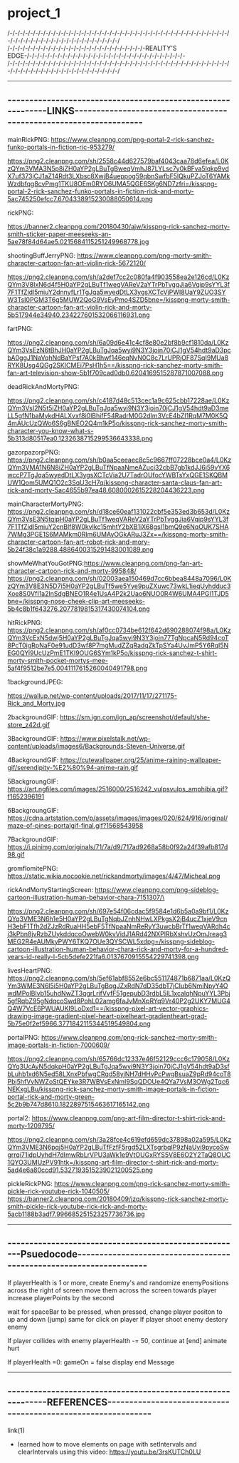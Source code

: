 # project_1
/-/-/-/-/-/-/-/-/-/-/-/-/-/-/-/-/-/-/-/-/-/-/-/-/-/-/-/-/-/-/-/-/-/-/-/-/-/-/-/-/-/-/-/-/-/-/-/-/-/-/-/-/-/-/-/-/-/-/-/-/-/-/-/-/-/
/-/-/-/-/-/-/-/-/-/-/-/-/-/-/-/-/-/-/-/-/-/-/-/-/-/-/-REALITY'S EDGE-/-/-/-/-/-/-/-/-/-/-/-/-/-/-/-/-/-/-/-/-/-/-/-/-/-/-/-/-/-/-/-
/-/-/-/-/-/-/-/-/-/-/-/-/-/-/-/-/-/-/-/-/-/-/-/-/-/-/-/-/-/-/-/-/-/-/-/-/-/-/-/-/-/-/-/-/-/-/-/-/-/-/-/-/-/-/-/-/-/-/-/-/-/-/-/-/-/

-----------------------------------------------------------------------------------------------------------------------------------
------------------------------------------------------------LINKS------------------------------------------------------------------
-----------------------------------------------------------------------------------------------------------------------------------

mainRickPNG: https://www.cleanpng.com/png-portal-2-rick-sanchez-funko-portals-in-fiction-ric-953279/

https://png2.cleanpng.com/sh/2558c44d627579baf4043caa78d6efea/L0KzQYm3VMA3N5p8iZH0aYP2gLBuTgBweqVmhJ87LYLsc7y0kBFva5lqkp9vdX7uf373jCJ1aZ14Rdt3LXbsc8XwjB4ueppog59qbnSwfbF5lQkuPZJoT6YAMkWzdbfqg8cvPmg1TKU8OEm0RYO6UMA5QGE6SKg6ND7zfri=/kisspng-portal-2-rick-sanchez-funko-portals-in-fiction-rick-and-morty-5ac745250efcc7.6704338915230088050614.png

rickPNG:

https://banner2.cleanpng.com/20180430/ajw/kisspng-rick-sanchez-morty-smith-sticker-paper-meeseeks-an-5ae78f84d64ae5.0215684115251249968778.jpg 

shootingBuffJerryPNG: https://www.cleanpng.com/png-morty-smith-character-cartoon-fan-art-violin-rick-5672120/

https://png2.cleanpng.com/sh/a2def7cc2c080fa4f903558ea2e126cd/L0KzQYm3V8IxN6d4f5H0aYP2gLBuTf1weqVAReV2aYTrPbTvggJia6Vqip9sYYL3f7F1TfZidl5miuY2dnnyfLr1TgJqa5wyedDtLX3ygsXCTcVjPWI8UaY9ZUO3SYW3TsI0PGM3T6g5MUW2QoG9VsEyPmo4SZD5bne=/kisspng-morty-smith-character-cartoon-fan-art-violin-rick-and-morty-5b517944e34940.234227601532066116931.png

fartPNG:

https://png2.cleanpng.com/sh/6a09d6e41c4cf8e80e2bf8b9cf1810da/L0KzQYm3VsEzN6tBhJH0aYP2gLBuTgJqa5wyi9N3Y3join70jCJ1gV54hdt9aD3pcbA0ggJ1NaVqhNdBaYPsf7A0kBhwf146eqNvN0C8c7LrUPRjOF87SqI9MUa8RYK8Usg4QGg2SKICMEi7PsH1h5==/kisspng-rick-sanchez-morty-smith-fan-art-television-show-5b1f709cad0db0.6204169515287871007088.png

deadRickAndMortyPNG:

https://png2.cleanpng.com/sh/c4187d48c513cec1a9c625cbb17228ae/L0KzQYm3VsI2N5t5iZH0aYP2gLBuTgJqa5wyi9N3Y3join70jCJ1gV54hdt9aD3meLL5gfN1baMykdHALXvxf8i0lBhifF54RadrM0G2dIm3VcE4bZI1RqM7M0K5Q4mAUcUzQWo6S6gBNEO2Q4m1kP5o/kisspng-rick-sanchez-morty-smith-character-you-know-what-s-5b313d80517ea0.1232638715299536643338.png

gazorpazorpPNG:
https://png2.cleanpng.com/sh/b0aa5ceeaec8c5c9667ff07228bce0a4/L0KzQYm3VMA1N6N8iZH0aYP2gLBuTfNpaaNmeAZucj32cbB7gb1kdJJ6i59vYX6wccP7TgJqa5wyedDtLX3ygsXCTcVia2U7TadrOUfocYWBTsYxQGE1SKQBMUW1Qom5UMQ1O2c3SqU3cH7q/kisspng-character-santa-claus-fan-art-rick-and-morty-5ac4655b97ea48.6080002615228204436223.png


mainCharacterMortyPNG:
https://png2.cleanpng.com/sh/d18ce60eaf131022cbf5e353ed3b653d/L0KzQYm3VsE3N5tqjpH0aYP2gLBuTf1weqVAReV2aYTrPbTvggJia6Vqip9sYYL3f7F1TfZidl5miuY2cnBlf8W0kvlkc15mhtY2bXB1iX68gsI1bmQ9e6NqOUK7SHA7WMg3PGE1S6MAMkm0RIm6UMAyOGkARuJ3Zx==/kisspng-morty-smith-character-cartoon-fan-art-robot-rick-and-mory-5b24f38c1a9288.4886400315291483001089.png

showMeWhatYouGotPNG:https://www.cleanpng.com/png-fan-art-character-cartoon-rick-and-morty-995848/
https://png2.cleanpng.com/sh/02003aea150469d7cc6bbea8448a7096/L0KzQYm3V8E3N5D7i5H0aYP2gLBuTf5we5Yye9puZXuwc73wkL1ieqUyhdduc3Xoe8S0VfI1a2lnSdgBNEO1R4e1UsA4P2k2Uao6NUO0R4W6UMA4PGI1TJD5bne=/kisspng-nose-cheek-clip-art-meeseeks-5b4c8b1f643276.2077819815317430074104.png

hitRickPNG:
https://png2.cleanpng.com/sh/af0cc0734be612f642d690288074f98a/L0KzQYm3VcExN5dwj5H0aYP2gLBuTgJqa5wyi9N3Y3join77TgNpcaN5Rd94coT8PcT0igRpNaF0e91udD3wf8P7mgMudZZqRadqZkTpSYa4UvJmP5Y6RqI5NEG0QYi9UcUzPmE1TKI9OUG6SYm1kP5o/kisspng-rick-sanchez-t-shirt-morty-smith-pocket-mortys-mee-5af4f9512be7e5.0041117615260040491798.png

1backgroundJPEG:

https://wallup.net/wp-content/uploads/2017/11/17/271175-Rick_and_Morty.jpg

2backgroundGIF:
https://sm.ign.com/ign_ap/screenshot/default/she-store_z42d.gif

3BackgroundGIF:
https://www.pixelstalk.net/wp-content/uploads/images6/Backgrounds-Steven-Universe.gif

4BackgroundGIF:
https://cutewallpaper.org/25/anime-raining-wallpaper-gif/serendipity-%E2%80%94-anime-rain.gif

5BackgroungGIF:
https://art.ngfiles.com/images/2516000/2516242_vulpsvulps_amphibia.gif?f1652396191

6BackgroungGIF:
https://cdna.artstation.com/p/assets/images/images/020/624/916/original/maze-of-pines-portalgif-final.gif?1568543958

7BackgroundGIF:
https://i.pinimg.com/originals/71/7a/d9/717ad9268a58b0f92a24f39afb817d98.gif

gromflomitePNG:
https://static.wikia.nocookie.net/rickandmorty/images/4/47/Micheal.png

rickAndMortyStartingScreen: https://www.cleanpng.com/png-sideblog-cartoon-illustration-human-behavior-chara-7151307/\

https://png2.cleanpng.com/sh/697e54f06cdac5f9584e1d6b5a0a9bf1/L0KzQYq3VME3N6h1e5H0aYP2gLBuTgNqbJZnhNHwLXPkgsX2jB4ucZ1xjeV9cnH3ebF1Tfh2dZJzRdRuaHH5ebF5TfNpaaNmReRyY3uwcbBrTf1weqVARdh4cj3kPbn8jvRzbZUykddqcoOwebW0kvVidJ1ARd42NXPlRbXshvUzOmJreag3MEG2R4eAUMkyPWY6TKQ7OUe3QYSCWL5xdpg=/kisspng-sideblog-cartoon-illustration-human-behavior-chara-rick-and-morty-for-a-hundred-years-id-really-l-5cb5defe221fa6.0137670915554229741398.png

livesHeartPNG:
https://png2.cleanpng.com/sh/5ef61abf8552e6bc551174871b6871aa/L0KzQYm3WME3N6l5i5H0aYP2gLBuTgBqgJZxRdN7dD35dbT7jCIub6NmiNpyY4OwdMPolBlvb15uhdNwZT3qgrLrifVvfF51gepubD3rdbL5lL1xcalqhNpuYYL3Pbj5gfRqbZ95gNdqcoSwd8PohL02amg6faJvMnXpRYq9Vr40P2g2UKY7MUG4Q4W7VcE6PWUAUKI9LoDxd1==/kisspng-pixel-art-vector-graphics-drawing-image-gradient-pixel-heart-pixelheart-gradientheart-grad-5b75e0f2ef5966.3771842115344519549804.png

portalPNG: https://www.cleanpng.com/png-rick-sanchez-morty-smith-image-portals-in-fiction-7000609/

https://png2.cleanpng.com/sh/65766dc12337e46f52129ccc6c179058/L0KzQYq3UcAyN5dqkpH0aYP2gLBuTgJqa5wyi9N3Y3join70jCJ1gV54hdt9aD3sfbLuhb1xd6N5ed58LXnxPbfwgCRqd58yiNH7dHHvPcPwgBsuaZ9pRd94coT8Pbj5hfVvNWZoStQEYke3R7WBVsExNmI9SqQDOUe4QYa7VsM3OWg2Tqc6NEKxgLBu/kisspng-rick-sanchez-morty-smith-image-portals-in-fiction-portal-rick-and-morty-green-5c2b9b747d8610.1822897515463617165142.png

portal2: https://www.cleanpng.com/png-art-film-director-t-shirt-rick-and-morty-1209795/

https://png2.cleanpng.com/sh/3a28fce4c619efd659dc37898a02a595/L0KzQYm3VME3N6pqj5H0aYP2gLBuTfFzfF5rgd52LXTsgrbqlP9zNaUyi9pycoSwgrrqi71idpUyhdH7dImwRbLrVPU3aWk1e9VtOUGxRYS5V8E6O2Y2TaQ8OUC1QYO3UMUzPV91htk=/kisspng-art-film-director-t-shirt-rick-and-morty-5ad4e6a80ccd91.5327193515239021200525.png

pickleRickPNG: https://www.cleanpng.com/png-rick-sanchez-morty-smith-pickle-rick-youtube-rick-1040505/
https://banner2.cleanpng.com/20180409/jzq/kisspng-rick-sanchez-morty-smith-pickle-rick-youtube-rick-rick-and-morty-5acb1188b3adf7.996685251523257736736.jpg

-----------------------------------------------------------------------------------------------------------------------------------
------------------------------------------------------Psuedocode-------------------------------------------------------------------
-----------------------------------------------------------------------------------------------------------------------------------

 If playerHealth is 1 or more,
    create Enemy's and randomize enemyPositions across the right of screen
    move them across the screen towards player
    increase playerPoints by the second

wait for spaceBar to be pressed, when pressed, change player positon to up and down (jump)
same for click on player
If player shoot enemy
    destory enemy

If player collides with enemy playerHealth -= 50, continue at [end]
animate hurt

If playerHealth =0: gameOn = false
    display end Message


-----------------------------------------------------------------------------------------------------------------------------------
------------------------------------------------------------REFERENCES-------------------------------------------------------------
-----------------------------------------------------------------------------------------------------------------------------------
link(1)
  - learned how to move elements on page with setIntervals and clearIntervals using this video:
        https://youtu.be/3rsKUTCh0LU